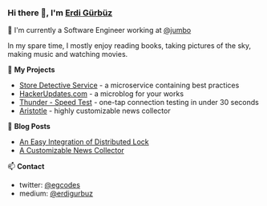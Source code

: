 ### Hi there 👋, I'm [Erdi Gürbüz](https://egcodes.blogspot.com)


🔭 I'm currently a Software Engineer working at
[@jumbo](https://www.linkedin.com/company/jumbo-supermarkten/)

In my spare time, I mostly enjoy reading books, 
taking pictures of the sky, making music and watching movies.

🌱 **My Projects**
- [Store Detective Service](https://github.com/egcodes/store-detective-service) - a microservice containing best practices
- [HackerUpdates.com](https://github.com/egcodes/hsw) - a microblog for your works
- [Thunder - Speed Test](https://github.com/egcodes/speed-test) - one-tap connection testing in under 30 seconds
- [Aristotle](https://github.com/egcodes/aristotle) - highly customizable news collector


📕 **Blog Posts**
<!-- BLOG-POST-LIST:START -->
- [An Easy Integration of Distributed Lock](https://medium.com/sahibinden-technology/an-easy-integration-of-distributed-lock-4b19a704ce49)
- [A Customizable News Collector](https://medium.com/@erdigurbuz/a-customizable-news-collector-c29ba99d3fa8)
<!-- BLOG-POST-LIST:END -->


📫 **Contact**
- twitter: [@egcodes](https://twitter.com/egcodes)
- medium: [@erdigurbuz](https://medium.com/@erdigurbuz)


